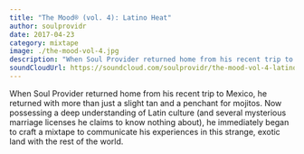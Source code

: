 ```yaml
---
title: "The Mood® (vol. 4): Latino Heat"
author: soulprovidr
date: 2017-04-23
category: mixtape
image: ./the-mood-vol-4.jpg
description: "When Soul Provider returned home from his recent trip to Mexico, he returned with more than just a slight tan and a penchant for mojitos."
soundCloudUrl: https://soundcloud.com/soulprovidr/the-mood-vol-4-latino-heat
---
```


When Soul Provider returned home from his recent trip to Mexico, he returned with more than just a slight tan and a penchant for mojitos. Now possessing a deep understanding of Latin culture (and several mysterious marriage licenses he claims to know nothing about), he immediately began to craft a mixtape to communicate his experiences in this strange, exotic land with the rest of the world.